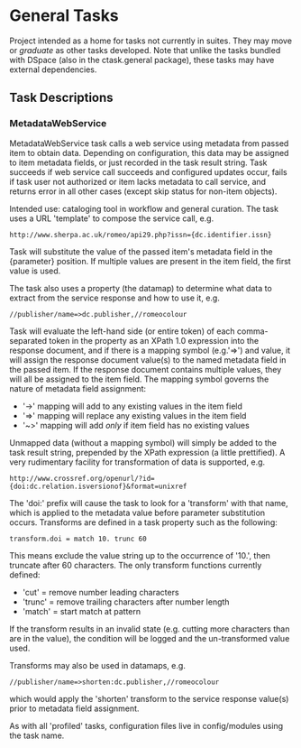 # General Tasks #

Project intended as a home for tasks not currently in suites. They may move or _graduate_ as other tasks developed. Note that unlike the tasks bundled with DSpace (also in the ctask.general package), these tasks may have external dependencies.

## Task Descriptions ##

### MetadataWebService ###

MetadataWebService task calls a web service using metadata from passed item to obtain data. Depending on configuration, this data may be assigned to item metadata fields, or just recorded in the task result string. Task succeeds if web service call succeeds and configured updates occur, fails if task user not authorized or item lacks metadata to call service, and returns error in all other cases (except skip status for non-item objects). 
 
Intended use: cataloging tool in workflow and general curation. The task uses a URL 'template' to compose the service call, e.g.
 
    http://www.sherpa.ac.uk/romeo/api29.php?issn={dc.identifier.issn}
 
Task will substitute the value of the passed item's metadata field in the {parameter} position. If multiple values are present in the item field, the first value is used.
 
The task also uses a property (the datamap) to determine what data to extract from the service response and how to use it, e.g.
 
    //publisher/name=>dc.publisher,//romeocolour
 
Task will evaluate the left-hand side (or entire token) of each comma-separated token in the property as an XPath 1.0 expression into the response document, and if there is a mapping symbol (e.g.'=>') and value, it will assign the response document value(s) to the named metadata field in the passed item. If the response document contains multiple values, they will all be assigned to the item field. The mapping symbol governs the nature of metadata field assignment:
 
 * '->' mapping will add to any existing values in the item field
 * '=>' mapping will replace any existing values in the item field
 * '~>' mapping will add *only* if item field has no existing values
 
Unmapped data (without a mapping symbol) will simply be added to the task result string, prepended by the XPath expression (a little prettified).
A very rudimentary facility for transformation of data is supported, e.g.
 
    http://www.crossref.org/openurl/?id={doi:dc.relation.isversionof}&format=unixref
 
The 'doi:' prefix will cause the task to look for a 'transform' with that name, which is applied to the metadata value before parameter substitution occurs. Transforms are defined in a task property such as the following:

    transform.doi = match 10. trunc 60

This means exclude the value string up to the occurrence of '10.', then truncate after 60 characters. The only transform functions currently defined:

 * 'cut' <number> = remove number leading characters
 * 'trunc' <number> = remove trailing characters after number length
 * 'match' <pattern> = start match at pattern

If the transform results in an invalid state (e.g. cutting more characters than are in the value), the condition will be logged and the un-transformed value used.
 
Transforms may also be used in datamaps, e.g.
 
    //publisher/name=>shorten:dc.publisher,//romeocolour
  
which would apply the 'shorten' transform to the service response value(s) prior to metadata field assignment.

As with all 'profiled' tasks, configuration files live in config/modules using the task name.


